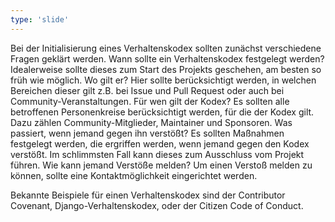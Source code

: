 ```yaml
---
type: 'slide'
---
```

Bei der Initialisierung eines Verhaltenskodex sollten zunächst verschiedene Fragen geklärt werden.
Wann sollte ein Verhaltenskodex festgelegt werden?
Idealerweise sollte dieses zum Start des Projekts geschehen, am besten so früh wie möglich.
Wo gilt er? Hier sollte berücksichtigt werden, in welchen Bereichen dieser gilt z.B. bei Issue und Pull Request oder auch bei Community-Veranstaltungen.
Für wen gilt der Kodex? Es sollten alle betroffenen Personenkreise berücksichtigt werden, für die der Kodex gilt. Dazu zählen Community-Mitglieder, Maintainer und Sponsoren.
Was passiert, wenn jemand gegen ihn verstößt? Es sollten Maßnahmen festgelegt werden, die ergriffen werden, wenn jemand gegen den Kodex verstößt. 
Im schlimmsten Fall kann dieses zum Ausschluss vom Projekt führen.
Wie kann jemand Verstöße melden?
Um einen Verstoß melden zu können, sollte eine Kontaktmöglichkeit eingerichtet werden.

Bekannte Beispiele für einen Verhaltenskodex sind der Contributor Covenant, Django-Verhaltenskodex, oder der Citizen Code of Conduct.
